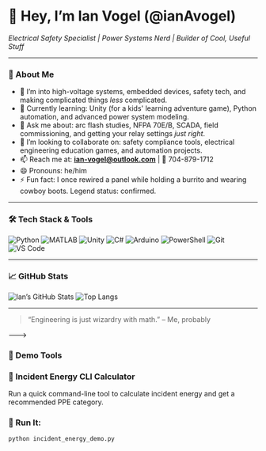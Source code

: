 # 👋 Hey, I’m Ian Vogel (@ianAvogel)  
_Electrical Safety Specialist | Power Systems Nerd | Builder of Cool, Useful Stuff_

---

### 🔭 About Me

- 👀 I’m into high-voltage systems, embedded devices, safety tech, and making complicated things *less* complicated.
- 🌱 Currently learning: Unity (for a kids' learning adventure game), Python automation, and advanced power system modeling.
- 💬 Ask me about: arc flash studies, NFPA 70E/B, SCADA, field commissioning, and getting your relay settings *just right*.
- 💞️ I’m looking to collaborate on: safety compliance tools, electrical engineering education games, and automation projects.
- 📫 Reach me at: **ian-vogel@outlook.com** | 📱 704-879-1712
- 😄 Pronouns: he/him
- ⚡ Fun fact: I once rewired a panel while holding a burrito and wearing cowboy boots. Legend status: confirmed.

---

### 🛠 Tech Stack & Tools

![Python](https://img.shields.io/badge/Python-3670A0?style=for-the-badge&logo=python&logoColor=ffdd54)
![MATLAB](https://img.shields.io/badge/MATLAB-0076A8?style=for-the-badge&logo=mathworks&logoColor=white)
![Unity](https://img.shields.io/badge/Unity-100000?style=for-the-badge&logo=unity&logoColor=white)
![C#](https://img.shields.io/badge/C%23-239120?style=for-the-badge&logo=c-sharp&logoColor=white)
![Arduino](https://img.shields.io/badge/Arduino-00979D?style=for-the-badge&logo=arduino&logoColor=white)
![PowerShell](https://img.shields.io/badge/Powershell-5391FE?style=for-the-badge&logo=powershell&logoColor=white)
![Git](https://img.shields.io/badge/Git-F05032?style=for-the-badge&logo=git&logoColor=white)
![VS Code](https://img.shields.io/badge/VS_Code-007ACC?style=for-the-badge&logo=visual-studio-code&logoColor=white)


---

### 📈 GitHub Stats

![Ian’s GitHub Stats](https://github-readme-stats.vercel.app/api?username=ianAvogel&show_icons=true&theme=tokyonight)
![Top Langs](https://github-readme-stats.vercel.app/api/top-langs/?username=ianAvogel&layout=compact&theme=tokyonight)

---

> “Engineering is just wizardry with math.” – Me, probably

--->

### 🧪 Demo Tools

### 🧮 Incident Energy CLI Calculator
Run a quick command-line tool to calculate incident energy and get a recommended PPE category.

### 🔧 Run It:

```bash
python incident_energy_demo.py

